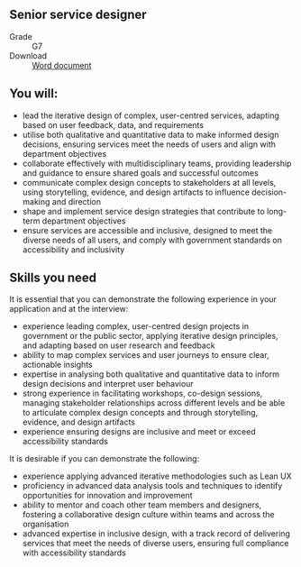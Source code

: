 ## Senior service designer

<dl class="govuk-summary-list">
  <div class="govuk-summary-list__row">
    <dt class="govuk-summary-list__key">
      Grade
    </dt>
    <dd class="govuk-summary-list__value">
      G7
    </dd>
  </div>
   <div class="govuk-summary-list__row" data-ignore="true">
    <dt class="govuk-summary-list__key">
      Download
    </dt>
    <dd class="govuk-summary-list__value">
      <a href="word">Word document</a>
    </dd>
  </div></dl>




## You will:

- lead the iterative design of complex, user-centred services, adapting based on user feedback, data, and requirements
- utilise both qualitative and quantitative data to make informed design decisions, ensuring services meet the needs of users and align with department objectives
- collaborate effectively with multidisciplinary teams, providing leadership and guidance to ensure shared goals and successful outcomes
- communicate complex design concepts to stakeholders at all levels, using storytelling, evidence, and design artifacts to influence decision-making and direction
- shape and implement service design strategies that contribute to long-term department objectives
- ensure services are accessible and inclusive, designed to meet the diverse needs of all users, and comply with government standards on accessibility and inclusivity


## Skills you need

It is essential that you can demonstrate the following experience in your application and at the interview:

- experience leading complex, user-centred design projects in government or the public sector, applying iterative design principles, and adapting based on user research and feedback
- ability to map complex services and user journeys to ensure clear, actionable insights
- expertise in analysing both qualitative and quantitative data to inform design decisions and interpret user behaviour
- strong experience in facilitating workshops, co-design sessions, managing stakeholder relationships across different levels and be able to articulate complex design concepts and through storytelling, evidence, and design artifacts
- experience ensuring designs are inclusive and meet or exceed accessibility standards

It is desirable if you can demonstrate the following:

- experience applying advanced iterative methodologies such as Lean UX
- proficiency in advanced data analysis tools and techniques to identify opportunities for innovation and improvement
- ability to mentor and coach other team members and designers, fostering a collaborative design culture within teams and across the organisation
- advanced expertise in inclusive design, with a track record of delivering services that meet the needs of diverse users, ensuring full compliance with accessibility standards